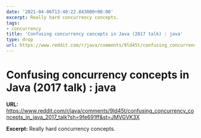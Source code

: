 ```yaml
---
date: '2021-04-06T13:40:22.843000+00:00'
excerpt: Really hard concurrency concepts.
tags:
- concurrency
title: 'Confusing concurrency concepts in Java (2017 talk) : java'
type: drop
url: https://www.reddit.com/r/java/comments/9ld45t/confusing_concurrency_concepts_in_java_2017_talk?sh=9fe691ff&st=JMVGVK3X
---
```


# Confusing concurrency concepts in Java (2017 talk) : java

**URL:** https://www.reddit.com/r/java/comments/9ld45t/confusing_concurrency_concepts_in_java_2017_talk?sh=9fe691ff&st=JMVGVK3X

**Excerpt:** Really hard concurrency concepts.
